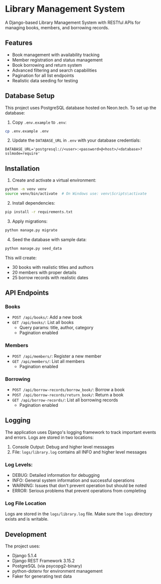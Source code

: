 # Library Management System

A Django-based Library Management System with RESTful APIs for managing books, members, and borrowing records.

## Features

- Book management with availability tracking
- Member registration and status management
- Book borrowing and return system
- Advanced filtering and search capabilities
- Pagination for all list endpoints
- Realistic data seeding for testing

## Database Setup

This project uses PostgreSQL database hosted on Neon.tech. To set up the database:

1. Copy `.env.example` to `.env`:
```bash
cp .env.example .env
```

2. Update the `DATABASE_URL` in `.env` with your database credentials:
```
DATABASE_URL='postgresql://<user>:<password>@<host>/<database>?sslmode=require'
```

## Installation

1. Create and activate a virtual environment:
```bash
python -m venv venv
source venv/bin/activate  # On Windows use: venv\Scripts\activate
```

2. Install dependencies:
```bash
pip install -r requirements.txt
```

3. Apply migrations:
```bash
python manage.py migrate
```

4. Seed the database with sample data:
```bash
python manage.py seed_data
```
This will create:
- 30 books with realistic titles and authors
- 20 members with proper details
- 25 borrow records with realistic dates

## API Endpoints

### Books
- `POST /api/books/`: Add a new book
- `GET /api/books/`: List all books
  - Query params: title, author, category
  - Pagination enabled

### Members
- `POST /api/members/`: Register a new member
- `GET /api/members/`: List all members
  - Pagination enabled

### Borrowing
- `POST /api/borrow-records/borrow_book/`: Borrow a book
- `POST /api/borrow-records/return_book/`: Return a book
- `GET /api/borrow-records/`: List all borrowing records
  - Pagination enabled

## Logging

The application uses Django's logging framework to track important events and errors. Logs are stored in two locations:

1. Console Output: Debug and higher level messages
2. File: `logs/library.log` contains all INFO and higher level messages

### Log Levels:
- DEBUG: Detailed information for debugging
- INFO: General system information and successful operations
- WARNING: Issues that don't prevent operation but should be noted
- ERROR: Serious problems that prevent operations from completing

### Log File Location
Logs are stored in the `logs/library.log` file. Make sure the `logs` directory exists and is writable.

## Development

The project uses:
- Django 5.1.4
- Django REST Framework 3.15.2
- PostgreSQL (via psycopg2-binary)
- python-dotenv for environment management
- Faker for generating test data
